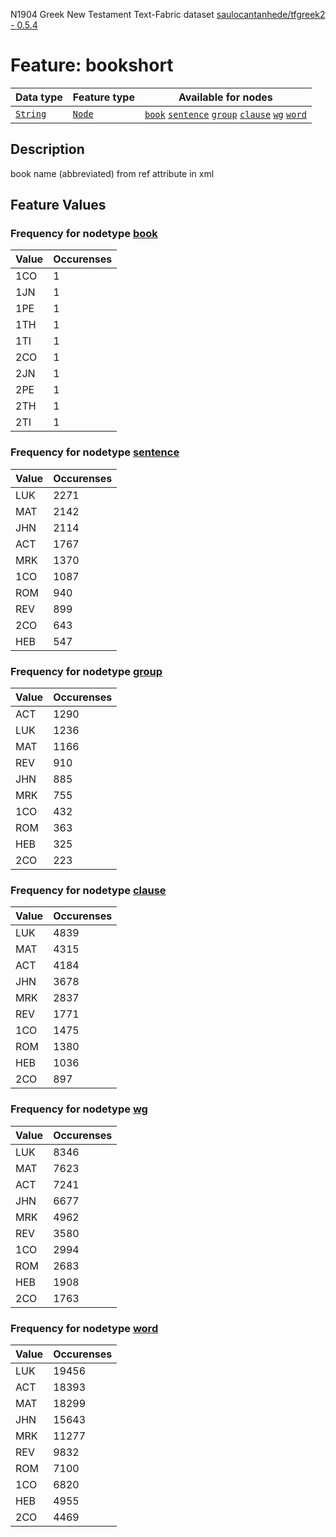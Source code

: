N1904 Greek New Testament Text-Fabric dataset [saulocantanhede/tfgreek2 - 0.5.4](https://github.com/saulocantanhede/tfgreek2)
# Feature: bookshort
Data type|Feature type|Available for nodes
---|---|---
[`String`](featurebydatatype.md#string)|[`Node`](featurebytype.md#node)| [`book`](featurebynodetype.md#book)  [`sentence`](featurebynodetype.md#sentence)  [`group`](featurebynodetype.md#group)  [`clause`](featurebynodetype.md#clause)  [`wg`](featurebynodetype.md#wg)  [`word`](featurebynodetype.md#word) 
## Description
book name (abbreviated) from ref attribute in xml
## Feature Values
### Frequency for nodetype [book](featurebynodetype.md#book)
Value|Occurenses
---|---
1CO|1
1JN|1
1PE|1
1TH|1
1TI|1
2CO|1
2JN|1
2PE|1
2TH|1
2TI|1
### Frequency for nodetype [sentence](featurebynodetype.md#sentence)
Value|Occurenses
---|---
LUK|2271
MAT|2142
JHN|2114
ACT|1767
MRK|1370
1CO|1087
ROM|940
REV|899
2CO|643
HEB|547
### Frequency for nodetype [group](featurebynodetype.md#group)
Value|Occurenses
---|---
ACT|1290
LUK|1236
MAT|1166
REV|910
JHN|885
MRK|755
1CO|432
ROM|363
HEB|325
2CO|223
### Frequency for nodetype [clause](featurebynodetype.md#clause)
Value|Occurenses
---|---
LUK|4839
MAT|4315
ACT|4184
JHN|3678
MRK|2837
REV|1771
1CO|1475
ROM|1380
HEB|1036
2CO|897
### Frequency for nodetype [wg](featurebynodetype.md#wg)
Value|Occurenses
---|---
LUK|8346
MAT|7623
ACT|7241
JHN|6677
MRK|4962
REV|3580
1CO|2994
ROM|2683
HEB|1908
2CO|1763
### Frequency for nodetype [word](featurebynodetype.md#word)
Value|Occurenses
---|---
LUK|19456
ACT|18393
MAT|18299
JHN|15643
MRK|11277
REV|9832
ROM|7100
1CO|6820
HEB|4955
2CO|4469
